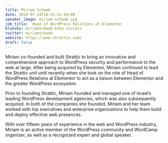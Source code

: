 ```yaml
---
title: Miriam Schwab
date: 2019-07-24T18:52:51-04:00
speaker_image: miriam-schwab.jpg
job_title:  Head of WordPress Relations at Elementor
bluesky: miriamschwab.bsky.socials
twitter: miriamschwab
website: https://www.strattic.com/
draft: false
---
```


Miriam co-founded and built Strattic to bring an innovative and comprehensive approach to WordPress security and performance to the web at large. After being acquired by Elementor, Miriam continued to lead the Strattic unit until recently when she took on the role of Head of WordPress Relations at Elementor to act as a liaison between Elementor and the greater WordPress ecosystem.

Prior to founding Strattic, Miriam founded and managed one of Israel’s leading WordPress development agencies, which was also subsequently acquired. In both of the companies she founded, Miriam and her team worked with top executives and enterprise organizations to help them build and deploy effective web presences.

With over fifteen years of experience in the web and WordPress industry, Miriam is an active member of the WordPress community and WordCamp organizer, as well as a recognized expert and global speaker.
